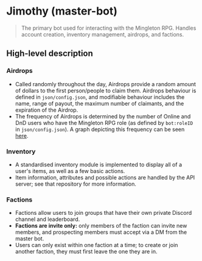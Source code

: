# Jimothy (master-bot)
> The primary bot used for interacting with the Mingleton RPG. Handles account creation, inventory management, airdrops, and factions.

## High-level description
### Airdrops
- Called randomly throughout the day, Airdrops provide a random amount of dollars to the first person/people to claim them. Airdrops behaviour is defined in `json/config.json`, and modifiable behaviour includes the name, range of payout, the maximum number of claimants, and the expiration of the Airdrop.
- The frequency of Airdrops is determined by the number of Online and DnD users who have the Mingleton RPG role (as defined by `bot:roleID` in `json/config.json`). A graph depicting this frequency can be seen [here](https://www.desmos.com/calculator/gtb2zddoe6).

### Inventory
- A standardised inventory module is implemented to display all of a user's items, as well as a few basic actions.
- Item information, attributes and possible actions are handled by the API server; see that repository for more information.

### Factions
- Factions allow users to join groups that have their own private Discord channel and leaderboard.
- **Factions are invite only:** only members of the faction can invite new members, and prospecting members must accept via a DM from the master bot.
- Users can only exist within one faction at a time; to create or join another faction, they must first leave the one they are in.
